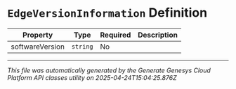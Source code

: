 # `EdgeVersionInformation` Definition

| Property | Type | Required | Description |
|----------|------|----------|-------------|
| softwareVersion | `string` | No |  |

---

*This file was automatically generated by the Generate Genesys Cloud Platform API classes utility on 2025-04-24T15:04:25.876Z*